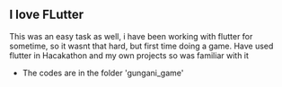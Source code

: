 ## I love FLutter
This was an easy task as well, i have been working with flutter for sometime, so it wasnt that hard, but first time doing a game.
Have used flutter in Hacakathon and my own projects so was familiar with it
- The codes are in the folder 'gungani_game'